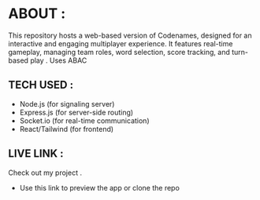 # ABOUT :
This repository hosts a web-based version of Codenames, designed 
for an interactive and engaging multiplayer experience. It
features real-time gameplay, managing team roles, word selection, 
score tracking, and turn-based play . Uses ABAC 

## TECH USED :
- Node.js (for signaling server)
- Express.js (for server-side routing)
- Socket.io (for real-time communication)
- React/Tailwind (for frontend)

## LIVE LINK :
Check out my project [](https://codename-olive.vercel.app).
- Use this link to preview the app or clone the repo 
